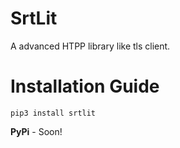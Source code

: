 # SrtLit

A advanced HTPP library like tls client.

# Installation Guide

```
pip3 install srtlit
```

**PyPi** - Soon!
